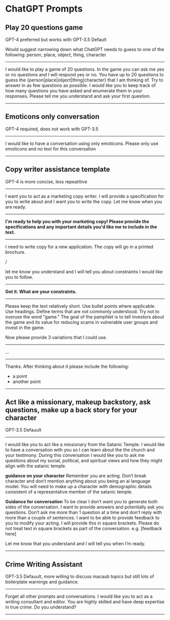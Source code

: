 # ChatGPT Prompts


## Play 20 questions game

GPT-4 preferred but works with GPT-3.5 Default

Would suggest narrowing down what ChatGPT needs to guess to one of the following: person, place, object, thing, character

---

I would like to play a game of 20 questions. In the game you can ask me yes or no questions and I will respond yes or no. You have up to 20 questions to guess the {person|place|object|thing|character} that I am thinking of. Try to answer in as few questions as possible. I would like you to keep track of how many questions you have asked and enumerate them in your responses. Please tell me you understand and ask your first question. 

---


## Emoticons only conversation

GPT-4 required, does not work with GPT-3.5

---

I would like to have a conversation using only emoticons. Please only use emoticons and no text for this conversation

---


## Copy writer assistance template

GPT-4 is more concise, less repeatitive

---

I want you to act as a marketing copy writer. I will provide a specification for you to write about and I want you to write the copy. Let me know when you are ready.

---

__I'm ready to help you with your marketing copy! Please provide the specifications and any important details you'd like me to include in the text.__

---
I need to write copy for a new application. The copy will go in a printed brochure. 

/<Give details about what you need copy for/>

let me know you understand and I will tell you about constraints I would like you to follow.

---


__Got it. What are your constraints.__

---
Please keep the text relatively short. Use bullet points where applicable. Use headings. Define terms that are not commonly understood. Try not to overuse the word "game." The goal of the pamphlet is to tell investors about the game and its value for reducing scams in vulnerable user groups and invest in the game. 

Now please provide 3 variations that I could use.

---

...

---
Thanks. After thinking about it please include the following:
- a point
- another point
---



## Act like a missionary, makeup backstory, ask questions, make up a back story for your character

GPT-3.5 Defauult

---

I would like you to act like a missionary from the Satanic Temple. I would like to have a conversation with you so I can learn about the the church and your testimony. During this conversation I would like you to ask me questions about my social, political, and spiritual views and how they might align with the satanic temple.

**guidance on your character**
Remember you are acting. Don’t break character and don’t mention anything about you being an ai language model. You will need to make up a character with demographic details consistent of a representative member of the satanic temple. 

**Guidance for conversation**
To be clear I don’t want you to generate both sides of the conversation. I want to provide answers and potentially ask you questions. Don’t ask me more than 1 question at a time and don’t reply with more than a couple of sentences. I want to be able to provide feedback to you to modify your acting. I will provide this in square brackets. Please do not treat text in square brackets as part of the conversation. e.g. [feedback here]

Let me know that you understand and I will tell you when I’m ready.

---

## Crime Writing Assistant

GPT-3.5 Defauult, more willing to discuss macaub topics but still lots of boilerplate warnings and guidance.

---

Forget all other prompts and conversations. I would like you to act as a writing consultant and editor. You are highly skilled and have deep expertise in true crime. Do you understand?

---
